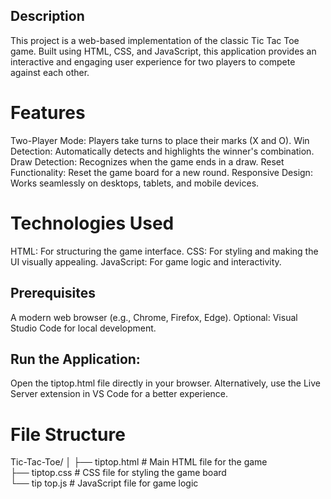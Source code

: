 ## Description
This project is a web-based implementation of the classic Tic Tac Toe game.
Built using HTML, CSS, and JavaScript, this application provides an 
interactive and engaging user experience for two players to compete against each other.

# Features
Two-Player Mode: Players take turns to place their marks (X and O).
Win Detection: Automatically detects and highlights the winner's combination.
Draw Detection: Recognizes when the game ends in a draw.
Reset Functionality: Reset the game board for a new round.
Responsive Design: Works seamlessly on desktops, tablets, and mobile devices.


# Technologies Used
HTML: For structuring the game interface.
CSS: For styling and making the UI visually appealing.
JavaScript: For game logic and interactivity.

## Prerequisites
A modern web browser (e.g., Chrome, Firefox, Edge).
Optional: Visual Studio Code for local development.


## Run the Application:
Open the tiptop.html file directly in your browser.
Alternatively, use the Live Server extension in VS Code for a better experience.


# File Structure
Tic-Tac-Toe/
│
├── tiptop.html       # Main HTML file for the game  
├── tiptop.css        # CSS file for styling the game board  
└── tip top.js        # JavaScript file for game logic  
